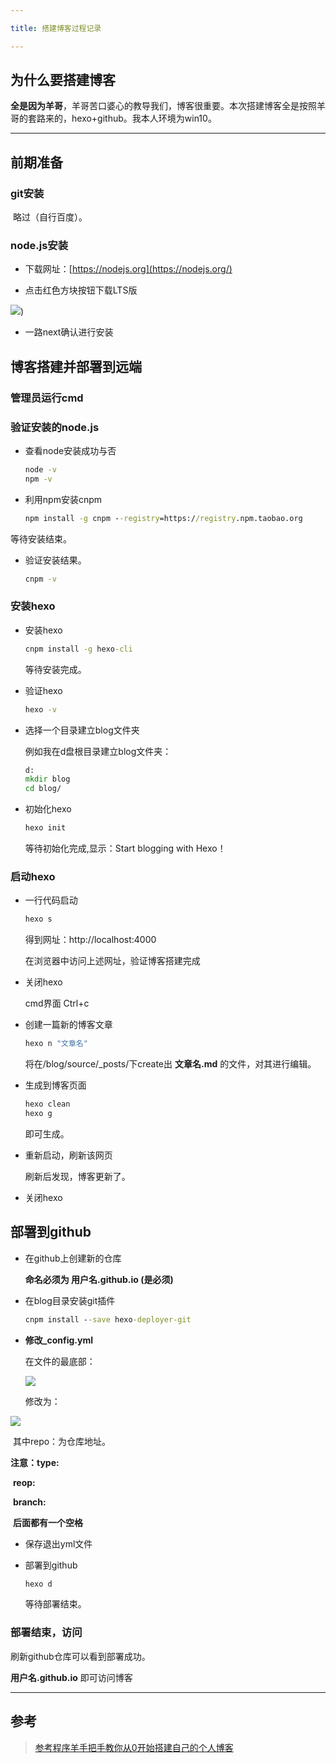 ```yaml
---

title: 搭建博客过程记录

---
```


## 为什么要搭建博客

​	**全是因为羊哥**，羊哥苦口婆心的教导我们，博客很重要。本次搭建博客全是按照羊哥的套路来的，hexo+github。我本人环境为win10。

---

## 前期准备

### git安装

​	略过（自行百度）。

### node.js安装

* 下载网址：[https://nodejs.org](https://nodejs.org/)

* 点击红色方块按钮下载LTS版

![](https://raw.githubusercontent.com/weiyueqiang/pictures/master/搭建博客过程记录/搭建博客过程记录1.png?token=ALPSGWYYLQMXQYVDWT3QSDS5EMDGK))

* 一路next确认进行安装

## 博客搭建并部署到远端

### 管理员运行cmd

### 验证安装的node.js

* 查看node安装成功与否

  ~~~cmd
  node -v
  npm -v
  ~~~

* 利用npm安装cnpm

  ~~~cmd
  npm install -g cnpm --registry=https://registry.npm.taobao.org
  ~~~

等待安装结束。

* 验证安装结果。

  ~~~cmd
  cnpm -v
  ~~~

### 安装hexo

* 安装hexo

  ```cmd
  cnpm install -g hexo-cli
  ```

  等待安装完成。

* 验证hexo

  ```cmd
  hexo -v
  ```

* 选择一个目录建立blog文件夹

  例如我在d盘根目录建立blog文件夹：

  ```cmd
  d:
  mkdir blog
  cd blog/
  ```

* 初始化hexo

  ```cmd
  hexo init
  ```

  等待初始化完成,显示：Start blogging with Hexo！

### 启动hexo

* 一行代码启动

  ```cmd
  hexo s
  ```

  得到网址：http://localhost:4000

  在浏览器中访问上述网址，验证博客搭建完成

* 关闭hexo

  cmd界面   Ctrl+c

* 创建一篇新的博客文章

  ```cmd
  hexo n "文章名"
  ```

  将在/blog/source/_posts/下create出  **文章名.md**  的文件，对其进行编辑。

* 生成到博客页面

  ```cmd
  hexo clean
  hexo g
  ```

  即可生成。

* 重新启动，刷新该网页

  刷新后发现，博客更新了。

* 关闭hexo

## 部署到github

* 在github上创建新的仓库

  **命名必须为    用户名.github.io  (是必须)**

* 在blog目录安装git插件

  ```cmd
  cnpm install --save hexo-deployer-git
  ```

* **修改_config.yml**

  在文件的最底部：

  ![](https://github.com/weiyueqiang/pictures/raw/master/搭建博客过程记录/搭建博客过程记录2.png)

  修改为：

  

![](https://github.com/weiyueqiang/pictures/raw/master/搭建博客过程记录/搭建博客过程记录2.png?raw=true)

​	其中repo：为仓库地址。

**注意：type:**

​				**reop:**

​				**branch:**

​	**后面都有一个空格**

* 保存退出yml文件

* 部署到github

  ```cmd
  hexo d
  ```

  等待部署结束。

### 部署结束，访问

刷新github仓库可以看到部署成功。

**用户名.github.io**  即可访问博客

---

## 参考

>  [参考程序羊手把手教你从0开始搭建自己的个人博客](<https://www.bilibili.com/video/av44544186?t=1108>)     